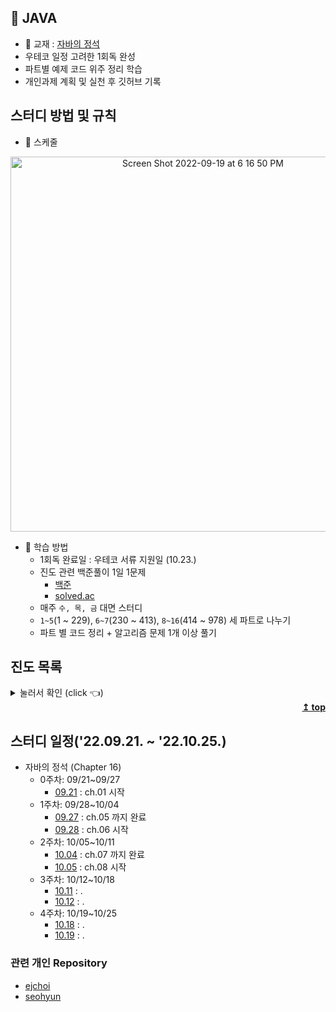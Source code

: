 
## **📌 JAVA**
*  📖 교재 : [자바의 정석](https://m.yes24.com/UsedShopHub/Hub/24259565)
  * 우테코 일정 고려한 1회독 완성
  * 파트별 예제 코드 위주 정리 학습
* 개인과제 계획 및 실천 후 깃허브 기록

## **스터디 방법 및 규칙**

* :calendar: 스케줄
<div align="center">
 
<img width="600" alt="Screen Shot 2022-09-19 at 6 16 50 PM" src="https://user-images.githubusercontent.com/87407504/190987625-a1e69272-4191-4e89-8f53-1197126c0a03.png">

</div>

* :book: 학습 방법
  * 1회독 완료일 : 우테코 서류 지원일 (10.23.)
  * 진도 관련 백준풀이 1일 1문제
    *   [백준](https://www.acmicpc.net/step)
    *   [solved.ac](https://solved.ac)
  * 매주 `수, 목, 금` 대면 스터디 
  * `1~5`(1 ~ 229), `6~7`(230 ~ 413), `8~16`(414 ~ 978) 세 파트로 나누기
  * 파트 별 코드 정리 + 알고리즘 문제 1개 이상 풀기
    
## **진도 목록**

<details>
<summary>  눌러서 확인 (click 👈)  </summary>

 <div align="center">
 
 ![KakaoTalk_Photo_2022-09-21-16-30-33](https://user-images.githubusercontent.com/87407504/191442538-ed0de708-0dcf-48c1-8d3e-856a9b124f3f.jpeg)

 </div>
  
</details>

<div align = "right">
	<b><a href = "#진도-목록">↥ top</a></b>
</div>

## **스터디 일정('22.09.21. ~ '22.10.25.)**
* 자바의 정석 (Chapter 16)
  * 0주차: 09/21~09/27
    * [09.21]() : ch.01 시작
  * 1주차: 09/28~10/04 
    * [09.27]() : ch.05 까지 완료
    * [09.28]() : ch.06 시작
  * 2주차: 10/05~10/11
    * [10.04]() : ch.07 까지 완료
    * [10.05]() : ch.08 시작
  * 3주차: 10/12~10/18
    * [10.11]() : .
    * [10.12]() : .
  * 4주차: 10/19~10/25
    * [10.18]() : .
    * [10.19]() : .

### 관련 개인 Repository
  * [ejchoi](https://github.com/Ejaeda)
  * [seohyun](https://github.com/Kang-SeoHyun)


